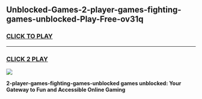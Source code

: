 
## Unblocked-Games-2-player-games-fighting-games-unblocked-Play-Free-ov31q
<h3>
<a href="https://premium76.site?title=2-player-games-fighting-games-unblocked&ref=17A">CLICK TO PLAY</a></h3>
<hr>

<h3>
<a href="https://premium76.site?title=2-player-games-fighting-games-unblocked&ref=17A">CLICK 2 PLAY</a>
  
</h3>

<a href="https://premium76.site?title=2-player-games-fighting-games-unblocked&ref=17A"><img src="https://clearcache.store/games.png"></a>


**2-player-games-fighting-games-unblocked games unblocked: Your Gateway to Fun and Accessible Online Gaming**
